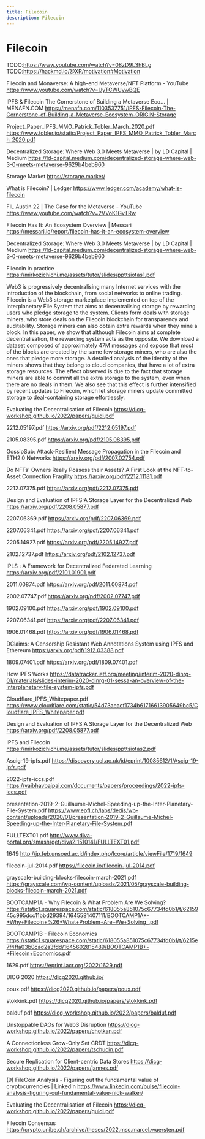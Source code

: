 ```yaml
---
title: Filecoin
description: Filecoin
---
```


# Filecoin

TODO:https://www.youtube.com/watch?v=08zD9L3hBLg
TODO:https://hackmd.io/@XR/motivation#Motivation





Filecoin and Monaverse: A high-end Metaverse/NFT Platform - YouTube
https://www.youtube.com/watch?v=UyTCWUywBQE

IPFS & Filecoin The Cornerstone of Building a Metaverse Eco... | MENAFN.COM
https://menafn.com/1103537751/IPFS-Filecoin-The-Cornerstone-of-Building-a-Metaverse-Ecosystem-ORIGIN-Storage



Project_Paper_IPFS_MMO_Patrick_Tobler_March_2020.pdf
https://www.tobler.io/static/Project_Paper_IPFS_MMO_Patrick_Tobler_March_2020.pdf



Decentralized Storage: Where Web 3.0 Meets Metaverse | by LD Capital | Medium
https://ld-capital.medium.com/decentralized-storage-where-web-3-0-meets-metaverse-9629b4beb960

Storage Market
https://storage.market/



What is Filecoin? | Ledger
https://www.ledger.com/academy/what-is-filecoin



FIL Austin 22 | The Case for the Metaverse - YouTube
https://www.youtube.com/watch?v=2VVoK1GvTRw



Filecoin Has It: An Ecosystem Overview | Messari
https://messari.io/report/filecoin-has-it-an-ecosystem-overview



Decentralized Storage: Where Web 3.0 Meets Metaverse | by LD Capital | Medium
https://ld-capital.medium.com/decentralized-storage-where-web-3-0-meets-metaverse-9629b4beb960



Filecoin in practice
https://mirkozichichi.me/assets/tutor/slides/ppttsiotas1.pdf





Web3 is progressively decentralising many Internet services with the introduction of the blockchain, from social networks to online trading. Filecoin is a Web3 storage marketplace implemented on top of the Interplanetary File System that aims at decentralising storage by rewarding users who pledge storage to the system. Clients form deals with storage miners, who store deals on the Filecoin blockchain for transparency and auditability. Storage miners can also obtain extra rewards when they mine a block. In this paper, we show that although Filecoin aims at complete decentralisation, the rewarding system acts as the opposite. We download a dataset composed of approximately 47M messages and expose that most of the blocks are created by the same few storage miners, who are also the ones that pledge more storage. A detailed analysis of the identity of the miners shows that they belong to cloud companies, that have a lot of extra storage resources. The effect observed is due to the fact that storage miners are able to commit all the extra storage to the system, even when there are no deals in them. We also see that this effect is further intensified by recent updates to Filecoin, which let storage miners update committed storage to deal-containing storage effortlessly.

Evaluating the Decentralisation of Filecoin
https://dicg-workshop.github.io/2022/papers/guidi.pdf







2212.05197.pdf
https://arxiv.org/pdf/2212.05197.pdf

2105.08395.pdf
https://arxiv.org/pdf/2105.08395.pdf

GossipSub: Attack-Resilient Message Propagation in the Filecoin and ETH2.0 Networks
https://arxiv.org/pdf/2007.02754.pdf

Do NFTs' Owners Really Possess their Assets? A First Look at the NFT-to-Asset Connection Fragility
https://arxiv.org/pdf/2212.11181.pdf

2212.07375.pdf
https://arxiv.org/pdf/2212.07375.pdf

Design and Evaluation of IPFS:A Storage Layer for the Decentralized Web
https://arxiv.org/pdf/2208.05877.pdf

2207.06369.pdf
https://arxiv.org/pdf/2207.06369.pdf

2207.06341.pdf
https://arxiv.org/pdf/2207.06341.pdf

2205.14927.pdf
https://arxiv.org/pdf/2205.14927.pdf

2102.12737.pdf
https://arxiv.org/pdf/2102.12737.pdf

IPLS : A Framework for Decentralized Federated Learning
https://arxiv.org/pdf/2101.01901.pdf

2011.00874.pdf
https://arxiv.org/pdf/2011.00874.pdf

2002.07747.pdf
https://arxiv.org/pdf/2002.07747.pdf

1902.09100.pdf
https://arxiv.org/pdf/1902.09100.pdf

2207.06341.pdf
https://arxiv.org/pdf/2207.06341.pdf

1906.01468.pdf
https://arxiv.org/pdf/1906.01468.pdf

DClaims: A Censorship Resistant Web Annotations System using IPFS and Ethereum
https://arxiv.org/pdf/1912.03388.pdf

1809.07401.pdf
https://arxiv.org/pdf/1809.07401.pdf

How IPFS Works
https://datatracker.ietf.org/meeting/interim-2020-dinrg-01/materials/slides-interim-2020-dinrg-01-sessa-an-overview-of-the-interplanetary-file-system-ipfs.pdf

Cloudflare_IPFS_Whitepaper.pdf
https://www.cloudflare.com/static/54d73aeacf1734b61716613905649bc5/Cloudflare_IPFS_Whitepaper.pdf

Design and Evaluation of IPFS:A Storage Layer for the Decentralized Web
https://arxiv.org/pdf/2208.05877.pdf

IPFS and Filecoin
https://mirkozichichi.me/assets/tutor/slides/ppttsiotas2.pdf

Ascig-19-ipfs.pdf
https://discovery.ucl.ac.uk/id/eprint/10085612/1/Ascig-19-ipfs.pdf

2022-ipfs-iccs.pdf
https://vaibhavbajpai.com/documents/papers/proceedings/2022-ipfs-iccs.pdf

presentation-2019-2-Guillaume-Michel-Speeding-up-the-Inter-Planetary-File-System.pdf
https://www.epfl.ch/labs/dedis/wp-content/uploads/2020/01/presentation-2019-2-Guillaume-Michel-Speeding-up-the-Inter-Planetary-File-System.pdf

FULLTEXT01.pdf
http://www.diva-portal.org/smash/get/diva2:1510141/FULLTEXT01.pdf

1649
http://jp.feb.unsoed.ac.id/index.php/Icore/article/viewFile/1719/1649

filecoin-jul-2014.pdf
https://filecoin.io/filecoin-jul-2014.pdf

grayscale-building-blocks-filecoin-march-2021.pdf
https://grayscale.com/wp-content/uploads/2021/05/grayscale-building-blocks-filecoin-march-2021.pdf

BOOTCAMP1A - Why Filecoin & What Problem Are We Solving?
https://static1.squarespace.com/static/618055a851075c67734fd0b1/t/6215945c995dcc11bbd29394/1645581407111/BOOTCAMP1A+-+Why+Filecoin+%26+What+Problem+Are+We+Solving_.pdf

BOOTCAMP1B - Filecoin Economics
https://static1.squarespace.com/static/618055a851075c67734fd0b1/t/6215e7f4ffa03b0cad2a3fdd/1645602815489/BOOTCAMP1B+-+Filecoin+Economics.pdf

1629.pdf
https://eprint.iacr.org/2022/1629.pdf

DICG 2020
https://dicg2020.github.io/

poux.pdf
https://dicg2020.github.io/papers/poux.pdf

stokkink.pdf
https://dicg2020.github.io/papers/stokkink.pdf

balduf.pdf
https://dicg-workshop.github.io/2022/papers/balduf.pdf

Unstoppable DAOs for Web3 Disruption
https://dicg-workshop.github.io/2022/papers/chotkan.pdf

A Connectionless Grow-Only Set CRDT
https://dicg-workshop.github.io/2022/papers/tschudin.pdf

Secure Replication for Client-centric Data Stores
https://dicg-workshop.github.io/2022/papers/jannes.pdf

(9) FileCoin Analysis - Figuring out the fundamental value of cryptocurrencies | LinkedIn
https://www.linkedin.com/pulse/filecoin-analysis-figuring-out-fundamental-value-nick-walker/

Evaluating the Decentralisation of Filecoin
https://dicg-workshop.github.io/2022/papers/guidi.pdf

Filecoin Consensus
https://crypto.unibe.ch/archive/theses/2022.msc.marcel.wuersten.pdf

